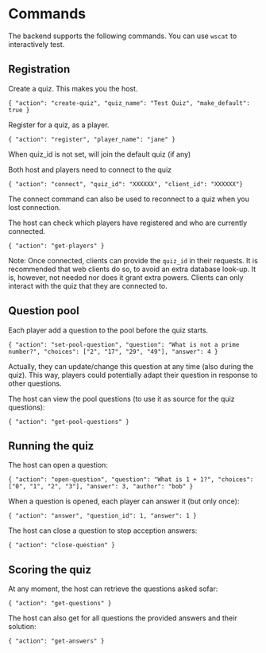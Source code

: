 # Commands

The backend supports the following commands.
You can use `wscat` to interactively test.

## Registration

Create a quiz. This makes you the host.
```
{ "action": "create-quiz", "quiz_name": "Test Quiz", "make_default": true }
```

Register for a quiz, as a player.
```
{ "action": "register", "player_name": "jane" }
```
When quiz_id is not set, will join the default quiz (if any)

Both host and players need to connect to the quiz
```
{ "action": "connect", "quiz_id": "XXXXXX", "client_id": "XXXXXX"}
```
The connect command can also be used to reconnect to a quiz when you lost connection.

The host can check which players have registered and who are currently connected.
```
{ "action": "get-players" }
```

Note: Once connected, clients can provide the `quiz_id` in their requests.
It is recommended that web clients do so, to avoid an extra database look-up.
It is, however, not needed nor does it grant extra powers.
Clients can only interact with the quiz that they are connected to.

## Question pool

Each player add a question to the pool before the quiz starts.
```
{ "action": "set-pool-question", "question": "What is not a prime number?", "choices": ["2", "17", "29", "49"], "answer": 4 }
```
Actually, they can update/change this question at any time (also during the quiz).
This way, players could potentially adapt their question in response to other questions.

The host can view the pool questions (to use it as source for the quiz questions):
```
{ "action": "get-pool-questions" }
```

## Running the quiz

The host can open a question:
```
{ "action": "open-question", "question": "What is 1 + 1?", "choices": ["0", "1", "2", "3"], "answer": 3, "author": "bob" }
```

When a question is opened, each player can answer it (but only once):
```
{ "action": "answer", "question_id": 1, "answer": 1 }
```

The host can close a question to stop acception answers:
```
{ "action": "close-question" }
```

## Scoring the quiz

At any moment, the host can retrieve the questions asked sofar:
```
{ "action": "get-questions" }
```

The host can also get for all questions the provided answers and their solution:
```
{ "action": "get-answers" }
```